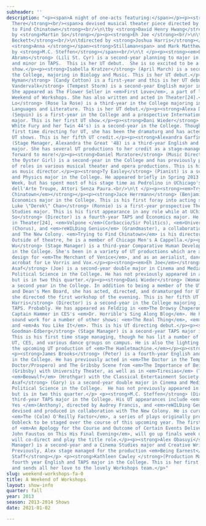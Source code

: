 ```yaml
---
subheader: ''
description: "<p><span>A night of one-acts featuring:</span></p><p><strong>Barely
  There</strong><br/><span>a devised musical theater piece directed by </span>Dani<span> </span>Wieder</p><p><strong>Trying
  to Find Chinatown</strong><br/>\n\tby <strong>David Henry Hwang</strong><br/>\n\tdirected
  by <strong>Martin So</strong></p><p><strong>Eh Joe </strong><br/>\n\tby <strong>Samuel
  Beckett</strong><br/>\n\tdirected by <strong>Joshua Harris</strong></p><p><strong>Smitten </strong><br/><span>by
  <strong>Anna </strong></span><strong>Stillaman<span> and Mark Matthews</span></strong><br/><span>directed
  by <strong>M.C. Steffen</strong></span><br/>\n\t </p><p><strong><em>Barely There</em></strong></p><p><strong>Rebecca
  Abrams</strong> (Lili St. Cyr) is a second-year planning to major in Public Policy
  and minor in TAPS.  This is her UT debut.  She is so excited to be a part of this
  show.</p><p><strong>Isabella Kratzer</strong> (April March) is a second-year in
  the College, majoring in Biology and Music. This is her UT debut.</p><p><strong>Eloise
  Hyman</strong> (Candy Cotton) is a first-year and this is her UT debut!</p><p><strong>Kathryn
  Vandervalk</strong> (Tempest Storm) is a second-year English major in the College.
  She appeared as The Flower Seller in <em>First Love</em>, a part of last quarter's
  Weekend of Workshops. She has also written and acted in Theater[24].</p><p><strong>Sarah
  Lo</strong> (Rose la Rose) is a third-year in the College majoring in East Asian
  Languages and Literature. This is her UT debut.</p><p><strong>Alexa Dike</strong>
  (Sequin) is a first-year in the College and a prospective International Relations
  major. This is her first UT show.</p><p><strong>Dani Wieder</strong> (Director,
  White Fury and her Twin 44's) is a second-year in the College. Though this is her
  first time directing for UT, she has been the dramaturg and has acted in previous
  UT shows. This is her fifth UT credit.</p><p><strong>Alexandra Garfinkle</strong>
  (Stage Manager, Alexandra the Great '48) is a third-year English and Russian Studies
  major. She has several UT productions to her credit as a stage-manager and is looking
  forward to more!</p><p><strong>Daniel Muratore</strong> (Music Director, Evangeline
  the Oyster Girl) is a second-year in the College and has previously played a variety
  of roles in various musical theater and opera productions. This is his first production
  as music director.</p><p><strong>Ty Easley</strong> (Pianist) is a second-year Math
  and Physics major in the College. He appeared briefly in Spring 2013's New Work
  Week, but has spent most of his stage time as Pedrolino in UChicago's only Commedia
  dell'Arte Troupe, Attori Senza Paura.<br/>\n\t </p><p><strong><em>Trying to Find
  Chinatown</em></strong></p><p><strong>Jace Herrmann</strong> (Benjamin) is a fourth-year
  Economics major in the College. This is his first foray into acting since high school.</p><p><strong>Roderick
  Luke \"Derek\" Chan</strong> (Ronnie) is a first-year prospective Theater and Performance
  Studies major. This is his first appearance in any role while at UChicago.</p><p><strong>Martin
  So</strong> (Director) is a fourth-year TAPS and Economics major. He has appeared
  in Theater[24], <em>Volpone </em>(Corbaccio/Sir Politics), <em>University of Laughs</em>
  (Chorus), and <em>reWILDing Genius</em> (Grandmaster), a collaboration between UT/TAPS
  and The New Colony. <em>Trying to Find Chinatown</em> is his directorial debut.
  Outside of theatre, he is a member of Chicago Men's A Cappella.</p><p><strong>Annie
  Wu</strong> (Stage Manager) is a third-year Comparative Human Development major
  in the College. She's been in a variety of UT productions which are assistant costume
  design for <em>The Merchant of Venice</em>, and as an aerialist, dancer, and occasional
  acrobat for Le Vorris and Vox.</p><p><strong><em>Eh Joe</em></strong></p> <p><strong>Max
  Asaf</strong> (Joe) is a second-year double major in Cinema and Media Studies &amp;
  Political Science in the College. He has not previously appeared in any UT productions,
  but is in two this quarter.</p><p><strong>Dani Wieder</strong> (Woman's Voice) is
  a second year in the College. In addition to being a member of the UT Committee
  and Dean's Men Board, she has acted, directed, and dramaturged for UT. In fact,
  she directed the first workshop of the evening. This is her fifth UT credit.</p><p><strong>Joshua
  Harris</strong> (Director) is a second-year in the College majoring in English and
  TAPS. Probably. He has appeared as Feldzig in <em>The Drowsy Chaperone</em> and
  Captain Hammer in CES's <em>Dr. Horrible's Sing Along Blog</em>. He has also done
  sound work for a number of other shows: <em>The Real Thing</em>, <em>Principia Circusatica</em>,
  and <em>As You Like It</em>. This is his UT directing debut.</p><p><strong>David
  Goodman-Edberg</strong> (Stage Manager) is a second-year TAPS major in the College.
  This is his first time stage managing, though he has lit a number of shows with
  UT, CES, and various dance groups on campus. He is also the lighting designer for
  the upcoming UT production of <em>The Hamletmachine.</em></p><p><strong><em>Smitten</em></strong></p>
  <p><strong>James Brooks</strong> (Peter) is a fourth-year English and TAPS major
  in the College. He has previously acted in <em>The Doctor in the Tempest</em> (The
  Doctor/Prospero) and The Gribsby Scene from <em>The Importance of Being Earnest</em>
  (Gribsby) with University Theater, as well as in <em>Tiresias</em> (Tiresias) and
  <em>Beowulf</em> (Hrothgar) with the Classical Entertainment Society.</p><p><strong>Max
  Asaf</strong> (Gary) is a second-year double major in Cinema and Media Studies &amp;
  Political Science in the College.  He has not previously appeared in any UT productions,
  but is in two this quarter.</p> <p><strong>M.C. Steffen</strong> (Director) is a
  third-year TAPS major in the College. His UT appearances include <em>The House of
  Yes </em>(Anthony), directed by Audrey Francis, and <em>reWILDing Genius</em> (Adam),
  devised and produced in collaboration with The New Colony. He is currently devising
  <em>The (Colm) O'Reilly Factor</em>, a series of plays originally produced by Theater
  Oobleck to be staged over the course of this upcoming year. The first part, a production
  of <em>An Apology for the Course and Outcome of Certain Events Delivered by Doctor
  John Faustus on This His Final Evening</em>, will go up finals week of this quarter—M.C.
  will co-direct and play the title role.</p><p><strong>Alex Obasuyi</strong> (Stage
  Manager) is a second-year and a Cinema Studies major and Creative Writing minor.
  Previously, Alex stage managed for the production <em>Being Earnest</em> last spring.</p><p><strong>Production
  Staff</strong></p> <p><strong>Kathleen Cawley </strong>(Production Manager) is a
  fourth year English and TAPS major in the College. This is her first time as PM
  and sends all her love to the lovely Workshops team.</p>"
slug: weekend-workshops-fa-0
title: A Weekend of Workshops
layout: show-info
quarter: fall
year: 2013
season: 2013-2014 Shows
date: 2021-01-02

---
```

